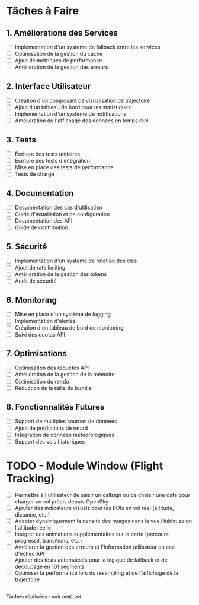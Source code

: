 # Tâches à Faire

## 1. Améliorations des Services
- [ ] Implémentation d'un système de fallback entre les services
- [ ] Optimisation de la gestion du cache
- [ ] Ajout de métriques de performance
- [ ] Amélioration de la gestion des erreurs

## 2. Interface Utilisateur
- [ ] Création d'un composant de visualisation de trajectoire
- [ ] Ajout d'un tableau de bord pour les statistiques
- [ ] Implémentation d'un système de notifications
- [ ] Amélioration de l'affichage des données en temps réel

## 3. Tests
- [ ] Écriture des tests unitaires
- [ ] Écriture des tests d'intégration
- [ ] Mise en place des tests de performance
- [ ] Tests de charge

## 4. Documentation
- [ ] Documentation des cas d'utilisation
- [ ] Guide d'installation et de configuration
- [ ] Documentation des API
- [ ] Guide de contribution

## 5. Sécurité
- [ ] Implémentation d'un système de rotation des clés
- [ ] Ajout de rate limiting
- [ ] Amélioration de la gestion des tokens
- [ ] Audit de sécurité

## 6. Monitoring
- [ ] Mise en place d'un système de logging
- [ ] Implémentation d'alertes
- [ ] Création d'un tableau de bord de monitoring
- [ ] Suivi des quotas API

## 7. Optimisations
- [ ] Optimisation des requêtes API
- [ ] Amélioration de la gestion de la mémoire
- [ ] Optimisation du rendu
- [ ] Réduction de la taille du bundle

## 8. Fonctionnalités Futures
- [ ] Support de multiples sources de données
- [ ] Ajout de prédictions de retard
- [ ] Intégration de données météorologiques
- [ ] Support des vols historiques

# TODO - Module Window (Flight Tracking)

- [ ] Permettre à l'utilisateur de saisir un callsign ou de choisir une date pour charger un vol précis depuis OpenSky
- [ ] Ajouter des indicateurs visuels pour les POIs en vol réel (altitude, distance, etc.)
- [ ] Adapter dynamiquement la densité des nuages dans la vue Hublot selon l'altitude réelle
- [ ] Intégrer des animations supplémentaires sur la carte (parcours progressif, transitions, etc.)
- [ ] Améliorer la gestion des erreurs et l'information utilisateur en cas d'échec API
- [ ] Ajouter des tests automatisés pour la logique de fallback et de découpage en 101 segments
- [ ] Optimiser la performance lors du resampling et de l'affichage de la trajectoire

---

Tâches réalisées : voir `DONE.md` 